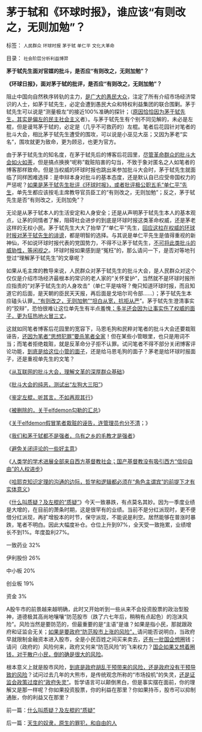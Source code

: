 # 茅于轼和《环球时报》，谁应该“有则改之，无则加勉”？

标签： `人民群众` `环球时报` `茅于轼` `单仁平` `文化大革命` 

目录： `社会阶层分析利益博羿`

**茅于轼先生面对官媒的批斗，是否应“有则改之，无则加勉”？**

**《环球日报》，面对茅于轼的批评，是否应“有则改之，无则加勉”？**

阻止中国向自然秩序转轨的主力，[是广大的愚民大众](../../../2013/5/18/推动社会进步的违法“犯罪”，阻止转型的“监管”“严刑峻法”.md)，注定了所有介绍市场经济常识的人士，如茅于轼先生，必定会遭到愚民大众和特权利益集团的联合围剿。茅于轼先生可以说是“测量极左”的接近100%准确的探针；（[原因恰恰因为茅于轼先生，其实是偏左的民主社会主义](../../../2011/12/31/从阿马蒂亚森看茅于轼，世界意识形态的主流.md)者）。与茅于轼先生有个别不同见解的，未必是左棍，但是谩骂茅于轼的，必定是（几乎不可救药的）左棍。笔者后花园针对笔者的批斗大会，相比茅于轼先生遭受的围攻，可以说是小巫见大巫；又因为茅老“实名”，围攻就更为致命，更为顾忌，也更为官方。



由于茅于轼先生的知名度，在茅于轼先后的博客后花园里，[尽管革命群众的批斗大会如火如荼](../../../2013/4/29/鉴定左棍，听其言，不如再观其行.md)，但是搞点换换“呢称”栽赃陷害的勾当，不致于象对匿名之人如笔者的博客那样致命。但是当权威的环球时报也跳出来参加批斗大会时，茅于轼先生就面临了同样困难选择：是申辩本身对批斗的基本态度，还是默认自已应受帝国权力的严惩呢？[如果是茅于轼先生批评《环球时报》，或者批评极公职五毛“单仁平”先生](../../../2010/11/30/王局长强调“依法”的精神应充分肯定.md)，单先生都应该按毛主席教导官员臣工的“有则改之，无则加勉”；反之，茅于轼先生是否“有则改之，无则加免”？

无论是从茅于轼本人的生活安定和人身安全；还是从声明茅于轼先生本人的基本观点，让茅的同情者了解，阻碍社会进步的到底是环球时报这类革命权威，还是茅老这样的无权小民。茅于轼先生大大了抬举了“单仁平”先生，[回应这柆在权威的环球时报对茅于轼先生的诽谤](http://blog.sina.com.cn/s/blog_49a3971d0102ebuw.html)，都是明智的选择。与其说是单仁平先生是值得重视的新神仙，不如说环球时报代表的党国势力，不得不让茅于轼先生，[不可将此类批斗的威胁性，等闲视之](../../../2013/4/29/文化大革命深厚的群众基础.md)。环球时报如果感到是“冤枉”的，那么请问一下，是否对等地刊登过“理解茅于轼先生”的文章呢？

如果从毛主席的教导来说，人民群众对茅于轼先生的批斗大会，是人民群众对这个仅仅是介绍市场经济最根本的常识的老人家的“关怀爱护”，当然就不是环球时报所应指责的“对茅于轼先生的人身攻击”（单仁平是啥呀？俺只知道环球时报，而且知道它的后面，是天朝的臣民天天报，再后面是戈培尔司令部……）；茅于轼先生本应磕头认罪[，“有则改之，无则加勉”“坦白从宽，抗拒从严](../../../2013/5/19/农夫山泉不可能“有则改之，无则加勉”.md)”。茅于轼先生澄清事实的“狡辩”，恐怕很难让这位单先生有半点羞愧[；多半还会因为让事实伤了权威的面子，更为狂热地火冒三丈](../../../2013/5/19/博客中的自然秩序，默认利益，和个体权利.md)。

这就如同笔者博客后花园里的宽容下，马恩毛狗和民粹对笔者的批斗大会还要栽赃诬告，[还因为笔者“思想犯罪”要杀笔者全家](../../../2013/5/13/标本型的毛左愤青的文革宣言.md)！但在某些小管眼里，也只是用词不当；而笔者拒绝栽赃，就是反革命分子拒不认罪。试问笔者不得不部分关闭博客评论功能，[到底是给这位小管的面子](../../../2013/5/13/毛左再创革命新底线，连管理员也分不清裁赃诬告.md)，还是给马恩毛狗的面子？茅老是给环球时报面子，还是重视单先生的文笔？

《[从互联网的批斗大会，理解文革的深厚群众基础](../../../2013/4/29/文化大革命深厚的群众基础.md)》

《[批斗大会的纯恶，测试出“左狗大三阳”](../../../2013/4/29/左棍大三阳.md)》

《[鉴定左棍，听其言，不如再观其行](../../../2013/4/29/鉴定左棍，听其言，不如再观其行.md)》

《[被删除的，关于elfdemon勾勒的汇总](../../../2013/5/13/标本型的毛左愤青的文革宣言.md)》

《[关于elfdemon假冒笔者栽赃的诬告，连管理员也分不清](../../../2013/5/13/毛左再创革命新底线，连管理员也分不清裁赃诬告.md)；》

《[我们和茅于轼都不是强者，乌有之乡的毛教才是强者](../../../2013/5/13/我们和茅于轼都不是强者，张宏良司马南他们才是强者.md)》

《[避免关闭评论的一些好主意](../../../2013/5/15/避免关闭评论的一些好主意.md)》

《[人类学的学术进展全部来自西方基督教社会；国产基督教没有吸引西方“信仰自由”的人权进步](../../../2013/5/15/为什么毛棍能冒充基督徒，能挑动基督教围剿个人主义？.md)》

《[哈耶克知识定理的沟通的边际，哲学和逻辑都必须在“角色主谓宾”的前提下才有实体意义](../../../2013/5/20/哈耶克知识定理，哲学的起源，个人极权主义者.md)》

《[什么叫质疑？及左棍的“质疑”](../../../2013/5/20/什么叫质疑？及左棍的“质疑”.md)》今天一致暴跌，有点莫名其妙。因为一季度业绩是大增的，在目前的萧条时期，这是很罕有的业绩。当前不是分红派现时，更不便借分红派现，再扩增股本的时节，保守派现，不能说是利空。居然能够在普涨时暴跌，笔者不明白。因此大幅度补仓。仓位上升到97%，全天受一致拖累，业绩增长不到1%。年度盈利27%。

一致药业 32%

伊利股份 26%

中小板 20%

创业板 19%

资金 3%

A股牛市的前景越来越明确，此时又开始听到一些从来不会投资股票的政治型股神，道德极其高尚地嚷嚷“防范股市（跌了六七年后，稍稍有点起色）的泡沫风险”。风险当然是要防范的，但最重要的是“主语”是谁？如果是指小民，那就跟政府和证监会无关；[如果是要政府“防范股市上涨的风险”，](../../../2013/5/4/监会会再次打压“业绩下降的高市盈率”的投机吗？.md)请问能否说明白，当政府早就限制金融资本进入股市，全是小民百姓之间买来卖去，[还有一批国企想圈](../../../2013/5/8/国企可以上市融资，股市不能为国企融资服务.md)钱；请问（政府的）风险何来，政府又何来“防范风险”的飞来权力？[国企如果又想着圈钱，对于散户小民，倒的确是很大的风险](../../../2013/5/15/A股如果不能IPO，还能有什么用？.md)。

根本意义上就是股市风险，[到底是政府胡乱干预带来的风险，还是政府没有干预导致的风险](../../../2012/1/5/股市锚定实体经济，股市的炒作有益无害.md)？试问过去几年的大熊市，是传统观念所称的“市场投机”的失灵，[还是证监会政策过度的“政府失灵”](../../../2012/1/5/证监会政策过度令A股熊遍全球.md)。哲学语言可以颠倒黑白，但是事实摆在面前，你的理解又是那一样呢？你如果投资股票，你的利益在那里？你如果持币，股市可以抑制通胀，你的利益又在那里？

前一篇：[什么叫质疑？及左棍的“质疑”](../../../2013/5/20/什么叫质疑？及左棍的“质疑”.md)

后一篇：[天生的奴隶，原生的罪犯，和自由的人](../../../2013/5/21/天生的奴隶，原生的罪犯，和自由的人.md)